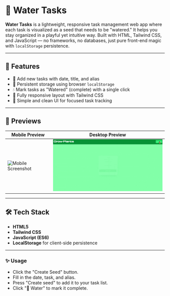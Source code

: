 # 🌱 Water Tasks

**Water Tasks** is a lightweight, responsive task management web app where each task is visualized as a seed that needs to be "watered." It helps you stay organized in a playful yet intuitive way. Built with HTML, Tailwind CSS, and JavaScript — no frameworks, no databases, just pure front-end magic with `localStorage` persistence.

---

## 🚀 Features

- 🌿 Add new tasks with date, title, and alias
- 💾 Persistent storage using browser `localStorage`
- 💧 Mark tasks as "Watered" (complete) with a single click
- 📱 Fully responsive layout with Tailwind CSS
- 🧠 Simple and clean UI for focused task tracking

---

## 📸 Previews

| Mobile Preview | Desktop Preview |
|----------------|-----------------|
| ![Mobile Screenshot](/Assets/waterTasks2.gif) | ![Desktop Screenshot](/Assets/waterTasks.gif) |

---


## 🛠️ Tech Stack

- **HTML5**
- **Tailwind CSS**
- **JavaScript (ES6)**
- **LocalStorage** for client-side persistence

---
### ✨ Usage

- Click the "Create Seed" button.
- Fill in the date, task, and alias.
- Press "Create seed" to add it to your task list.
- Click "🚿 Water" to mark it complete.



